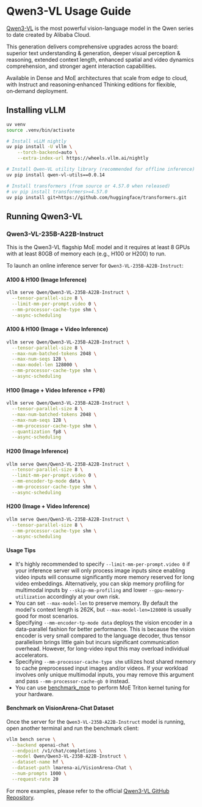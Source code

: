 # Qwen3-VL Usage Guide
[Qwen3-VL](https://github.com/QwenLM/Qwen3-VL) is the most powerful vision-language model in the Qwen series to date created by Alibaba Cloud. 

This generation delivers comprehensive upgrades across the board: superior text understanding & generation, deeper visual perception & reasoning, extended context length, enhanced spatial and video dynamics comprehension, and stronger agent interaction capabilities.

Available in Dense and MoE architectures that scale from edge to cloud, with Instruct and reasoning‑enhanced Thinking editions for flexible, on‑demand deployment.


## Installing vLLM

```bash
uv venv
source .venv/bin/activate

# Install vLLM nightly
uv pip install -U vllm \
    --torch-backend=auto \
    --extra-index-url https://wheels.vllm.ai/nightly

# Install Qwen-VL utility library (recommended for offline inference)
uv pip install qwen-vl-utils==0.0.14

# Install transformers (from source or 4.57.0 when released)
# uv pip install transformers>=4.57.0
uv pip install git+https://github.com/huggingface/transformers.git
```


## Running Qwen3-VL


### Qwen3-VL-235B-A22B-Instruct
This is the Qwen3-VL flagship MoE model and it requires at least 8 GPUs with at least 80GB of memory each (e.g., H100 or H200) to run.

To launch an online inference server for `Qwen3-VL-235B-A22B-Instruct`:

#### A100 & H100 (Image Inference)
```bash
vllm serve Qwen/Qwen3-VL-235B-A22B-Instruct \
  --tensor-parallel-size 8 \
  --limit-mm-per-prompt.video 0 \
  --mm-processor-cache-type shm \
  --async-scheduling
```

#### A100 & H100 (Image + Video Inference)
```bash
vllm serve Qwen/Qwen3-VL-235B-A22B-Instruct \
  --tensor-parallel-size 8 \
  --max-num-batched-tokens 2048 \
  --max-num-seqs 128 \
  --max-model-len 128000 \
  --mm-processor-cache-type shm \
  --async-scheduling
```

#### H100 (Image + Video Inference + FP8)
```bash
vllm serve Qwen/Qwen3-VL-235B-A22B-Instruct \
  --tensor-parallel-size 8 \
  --max-num-batched-tokens 2048 \
  --max-num-seqs 128 \
  --mm-processor-cache-type shm \
  --quantization fp8 \
  --async-scheduling
```

#### H200 (Image Inference)
```bash
vllm serve Qwen/Qwen3-VL-235B-A22B-Instruct \
  --tensor-parallel-size 8 \
  --limit-mm-per-prompt.video 0 \
  --mm-encoder-tp-mode data \
  --mm-processor-cache-type shm \
  --async-scheduling
```

#### H200 (Image + Video Inference)
```bash
vllm serve Qwen/Qwen3-VL-235B-A22B-Instruct \
  --tensor-parallel-size 8 \
  --mm-processor-cache-type shm \
  --async-scheduling
```

####  Usage Tips
- It's highly recommended to specify `--limit-mm-per-prompt.video 0` if your inference server will only process image inputs since enabling video inputs will consume significantly more memory reserved for long video embeddings. Alternatively, you can skip memory profiling for multimodal inputs by `--skip-mm-profiling` and lower `--gpu-memory-utilization` accordingly at your own risk.
- You can set `--max-model-len` to preserve memory. By default the model's context length is 262K, but `--max-model-len=128000` is usually good for most scenarios.
- Specifying `--mm-encoder-tp-mode data` deploys the vision encoder in a data-parallel fashion for better performance. This is because the vision encoder is very small compared to the language decoder, thus tensor parallelism brings little gain but incurs significant communication overhead. However, for long-video input this may overload individual accelerators.
- Specifying `--mm-processor-cache-type shm` utilizes host shared memory to cache preprocessed input images and/or videos. If your workload involves only unique multimodal inputs, you may remove this argument and pass `--mm-processor-cache-gb 0` instead.
- You can use [benchmark_moe](https://github.com/vllm-project/vllm/blob/main/benchmarks/kernels/benchmark_moe.py) to perform MoE Triton kernel tuning for your hardware.


#### Benchmark on VisionArena-Chat Dataset

Once the server for the `Qwen3-VL-235B-A22B-Instruct` model is running, open another terminal and run the benchmark client:

```bash
vllm bench serve \
  --backend openai-chat \
  --endpoint /v1/chat/completions \
  --model Qwen/Qwen3-VL-235B-A22B-Instruct \
  --dataset-name hf \
  --dataset-path lmarena-ai/VisionArena-Chat \
  --num-prompts 1000 \
  --request-rate 20
```

For more examples, please refer to the official [Qwen3-VL GitHub Repository](https://github.com/QwenLM/Qwen3-VL).
